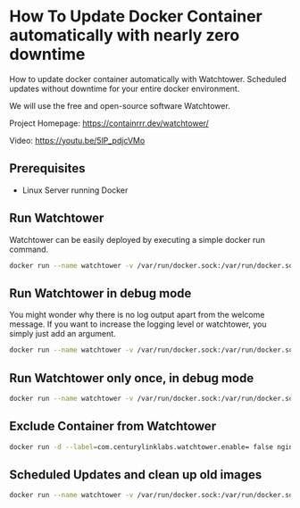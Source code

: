 # How To Update Docker Container automatically with nearly zero downtime
How to update docker container automatically with Watchtower. Scheduled updates without downtime for your entire docker environment.

We will use the free and open-source software Watchtower.

Project Homepage: https://containrrr.dev/watchtower/

Video: https://youtu.be/5lP_pdjcVMo

## Prerequisites

- Linux Server running Docker

## Run Watchtower

Watchtower can be easily deployed by executing a simple docker run command.

```bash
docker run --name watchtower -v /var/run/docker.sock:/var/run/docker.sock containrrr/watchtower
```

## Run Watchtower in debug mode

You might wonder why there is no log output apart from the welcome message. If you want to increase the logging level or watchtower, you simply just add an argument.

```bash
docker run --name watchtower -v /var/run/docker.sock:/var/run/docker.sock containrrr/watchtower --debug
```

## Run Watchtower only once, in debug mode

```bash
docker run --name watchtower -v /var/run/docker.sock:/var/run/docker.sock containrrr/watchtower --run-once --debug
```

## Exclude Container from Watchtower

```bash
docker run -d --label=com.centurylinklabs.watchtower.enable= false nginx
```

## Scheduled Updates and clean up old images

```bash
docker run --name watchtower -v /var/run/docker.sock:/var/run/docker.sock --restart unless-stopped containrrr/watchtower --schedule "0 0 4 * * *" --debug --cleanup
```
